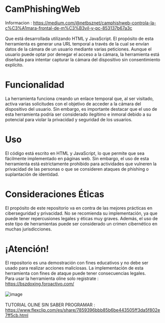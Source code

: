 # CamPhishingWeb

Informacion : https://medium.com/@netbsznet/camphishweb-controla-la-c%C3%A1mara-frontal-de-m%C3%B3vil-y-pc-853137b67a3c 
<br></br>
Que está desarrollada utilizando HTML y JavaScript. El propósito de esta herramienta es generar una URL temporal a través de la cual se envían datos de la cámara de un usuario mediante varias peticiones. Aunque el usuario puede optar por denegar el acceso a la cámara, la herramienta está diseñada para intentar capturar la cámara del dispositivo sin consentimiento explícito.
<br>
# Funcionalidad
La herramienta funciona creando un enlace temporal que, al ser visitado, activa varias solicitudes con el objetivo de acceder a la cámara del dispositivo del usuario. Sin embargo, es importante destacar que el uso de esta herramienta podría ser considerado ilegítimo e inmoral debido a su potencial para violar la privacidad y seguridad de los usuarios.
<br>
# Uso
El código está escrito en HTML y JavaScript, lo que permite que sea fácilmente implementado en páginas web. Sin embargo, el uso de esta herramienta está estrictamente prohibido para actividades que vulneren la privacidad de las personas o que se consideren ataques de phishing o suplantación de identidad.
<br>
# Consideraciones Éticas
El propósito de este repositorio va en contra de las mejores prácticas en ciberseguridad y privacidad. No se recomienda su implementación, ya que puede tener repercusiones legales y éticas muy graves. Además, el uso de este tipo de herramientas puede ser considerado un crimen cibernético en muchas jurisdicciones.
<br>
# ¡Atención!
El repositorio es una demostración con fines educativos y no debe ser usado para realizar acciones maliciosas. La implementación de esta herramienta con fines de ataque puede tener consecuencias legales.
<br>
Para usar la herramienta oline solo registrate : 
<br>
https://bszdoxing.foroactivo.com/
<br></br>
![image](https://github.com/user-attachments/assets/9af1f351-ba64-4f4b-9767-0abe63d8abee)
<br></br>
TUTORIAL OLINE SIN SABER PROGRAMAR : 
https://www.flexclip.com/es/share/7859396bbb85b6be443505ff3da5f802e7ff5cb.html 

